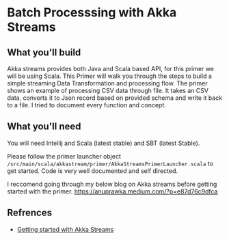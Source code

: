 # Batch Processsing with Akka Streams

## What you'll build
Akka streams provides both Java and Scala based API, for this primer we will be using Scala. This Primer
will walk you through the steps to build a simple streaming Data Transformation and processing flow. The primer shows an example
of processing CSV data through file.
It takes an CSV data, converts it to Json record based on provided schema and write it back to a file. I tried
to document every function and concept.

## What you'll need
You will need Intellij and Scala (latest stable) and SBT (latest Stable).

Please follow the primer launcher object `/src/main/scala/akkastream/primer/AkkaStreamsPrimerLauncher.scala` to get started. Code is very well documented and self directed. 

I reccomend going through my below blog on Akka streams before getting started with the primer.
https://anuprawka.medium.com/?p=e87d76c9dfca


## Refrences
* [Getting started with Akka Streams](https://stackoverflow.com/questions/35120082/how-to-get-started-with-akka-streams)
